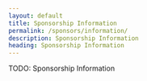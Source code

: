 ```yaml
---
layout: default
title: Sponsorship Information
permalink: /sponsors/information/
description: Sponsorship Information
heading: Sponsorship Information
---
```


TODO: Sponsorship Information
